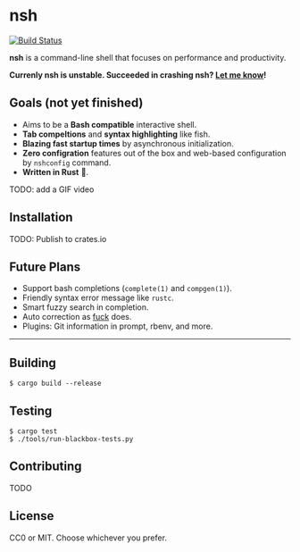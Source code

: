 nsh
====
[![Build Status](https://travis-ci.com/seiyanuta/nsh.svg?branch=master)](https://travis-ci.com/seiyanuta/nsh)

**nsh** is a command-line shell that focuses on performance and productivity.

**Currenly nsh is unstable. Succeeded in crashing nsh? [Let me know](https://github.com/seiyanuta/nsh/issues)!**

Goals (not yet finished)
------------------------
- Aims to be a **Bash compatible** interactive shell.
- **Tab compeltions** and **syntax highlighting** like fish.
- **Blazing fast startup times** by asynchronous initialization.
- **Zero configration** features out of the box and web-based configuration by `nshconfig` command.
- **Written in Rust** :crab:.

TODO: add a GIF video

Installation
------------
TODO: Publish to crates.io

Future Plans
------------
- Support bash completions (`complete(1)` and `compgen(1)`).
- Friendly syntax error message like `rustc`.
- Smart fuzzy search in completion.
- Auto correction as [fuck](https://github.com/nvbn/thefuck) does.
- Plugins: Git information in prompt, rbenv, and more.

----

Building
--------
```
$ cargo build --release
```

Testing
-------
```
$ cargo test
$ ./tools/run-blackbox-tests.py
```

Contributing
------------
TODO

License
-------
CC0 or MIT. Choose whichever you prefer.
